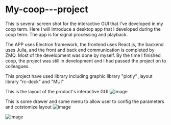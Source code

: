 # My-coop---project
This is several screen shot for the interactive GUI that I've developed in my coop term.
Here I will introduce a desktop app that I developed during the coop term. The app is for signal processing and playback.

The APP uses Electron framework, the frontend uses React.js, the backend uses Julia, and the front and back end communication is completed by ZMQ. Most of the development was done by myself. By the time I finished coop, the project was still in development and I had passed the project on to colleagues.

This project have used library including graphic library "plotly" ,layout library "rc-dock" and "MUI"


This is the layout of the product's interactive GUI
![image](https://github.com/Wandering-Li/My-coop---project/assets/86272490/6d1f4ce6-01a6-4973-af5f-6b0d19053de3)



This is some drawer and some menu to allow user to config the parameters and cotstomize layout
![image](https://github.com/Wandering-Li/My-coop---project/assets/86272490/b64f70db-58ae-45a7-8d8d-3f70581e0b85)

![image](https://github.com/Wandering-Li/My-coop---project/assets/86272490/03d2865d-5bba-4811-b03d-82fe1912b9f8)


